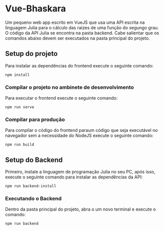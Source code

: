# Vue-Bhaskara
Um pequeno web app escrito em VueJS que usa uma API escrita na linguagem Julia para o cálculo das raízes de uma função do segungo grau.
O código da API Julia se encontra na pasta backend.
Cabe salientar que os comandos abaixo devem ser executados na pasta principal do projeto.

## Setup do projeto
Para instalar as dependências do frontend execute o seguinte comando:
```
npm install
```

### Compilar o projeto no ambinete de desenvolvimento
Para executar o frontend execute o seguinte comando:
```
npm run serve
```

### Compilar para produção
Para compilar o código do frontend paraum código que seja executável no navegador sem a necessidade do NodeJS execute o seguinte comando:
```
npm run build
```
## Setup do Backend
Primeiro, instale a linguagem de programação Julia no seu PC, após isso, execute o seguinte comando para instalar as dependências da API:
```
npm run backend-install
```
### Executando o Backend
Dentro da pasta principal do projeto, abra o um novo terminal e execute o comando:
```
npm run backend
```